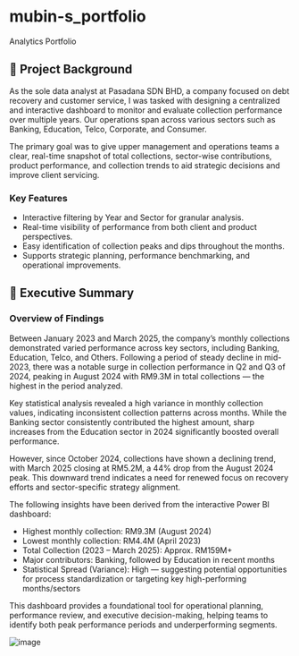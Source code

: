 # mubin-s_portfolio
Analytics Portfolio

## 🧠 Project Background

As the sole data analyst at Pasadana SDN BHD, a company focused on debt recovery and customer service, I was tasked with designing a centralized and interactive dashboard to monitor and evaluate collection performance over multiple years. Our operations span across various sectors such as Banking, Education, Telco, Corporate, and Consumer.

The primary goal was to give upper management and operations teams a clear, real-time snapshot of total collections, sector-wise contributions, product performance, and collection trends to aid strategic decisions and improve client servicing.



### Key Features

- Interactive filtering by Year and Sector for granular analysis.
- Real-time visibility of performance from both client and product perspectives.
- Easy identification of collection peaks and dips throughout the months.
- Supports strategic planning, performance benchmarking, and operational improvements.


## 💼 Executive Summary

### Overview of Findings
Between January 2023 and March 2025, the company’s monthly collections demonstrated varied performance across key sectors, including Banking, Education, Telco, and Others. Following a period of steady decline in mid-2023, there was a notable surge in collection performance in Q2 and Q3 of 2024, peaking in August 2024 with RM9.3M in total collections — the highest in the period analyzed.

Key statistical analysis revealed a high variance in monthly collection values, indicating inconsistent collection patterns across months. While the Banking sector consistently contributed the highest amount, sharp increases from the Education sector in 2024 significantly boosted overall performance.

However, since October 2024, collections have shown a declining trend, with March 2025 closing at RM5.2M, a 44% drop from the August 2024 peak. This downward trend indicates a need for renewed focus on recovery efforts and sector-specific strategy alignment.

The following insights have been derived from the interactive Power BI dashboard:

- Highest monthly collection: RM9.3M (August 2024)
- Lowest monthly collection: RM4.4M (April 2023)
- Total Collection (2023 – March 2025): Approx. RM159M+
- Major contributors: Banking, followed by Education in recent months
- Statistical Spread (Variance): High — suggesting potential opportunities for process standardization or targeting key high-performing months/sectors

This dashboard provides a foundational tool for operational planning, performance review, and executive decision-making, helping teams to identify both peak performance periods and underperforming segments.

![image](https://github.com/user-attachments/assets/9c3f1183-1c01-498d-bf49-6eee57a912dc)
